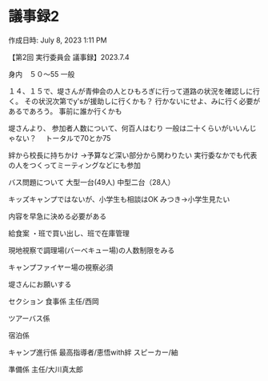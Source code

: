 # 議事録2

作成日時: July 8, 2023 1:11 PM

【第2回 実行委員会 議事録】2023.7.4

身内　５０〜55
一般

１４、１５で、堤さんが青伸会の人とひもろぎに行って道路の状況を確認しに行く。
その状況次第でy'sが援助しに行くかも？
行かないにせよ、みに行く必要があるであろう。
事前に誰か行くかも

堤さんより、
参加者人数について、何百人はむり
一般は二十くらいがいいんじゃない？　
トータルで70とか75

絆から校長に持ちかけ
→予算など深い部分から関わりたい
実行委なかでも代表の人をつくってミーティングなどにも参加

バス問題について
大型一台(49人)
中型二台（28人）

キッズキャンプではないが、小学生も相談はOK
みつき→小学生見たい

内容を早急に決める必要がある

給食案
・班で買い出し、班で在庫管理

現地視察で調理場(バーベキュー場)の人数制限をみる

キャンプファイヤー場の視察必須

堤さんにお願いする

セクション
食事係
主任/西岡

ツアーバス係

宿泊係

キャンプ進行係
最高指導者/恵悟with絆
スピーカー/紬

準備係
主任/大川真太郎